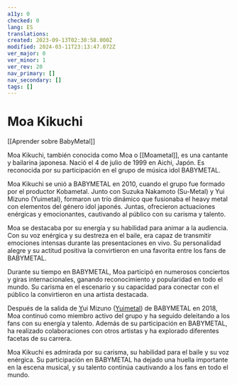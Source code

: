 ```yaml
---
a11y: 0
checked: 0
lang: ES
translations: 
created: 2023-09-13T02:30:58.000Z
modified: 2024-03-11T23:13:47.072Z
ver_major: 0
ver_minor: 1
ver_rev: 20
nav_primary: []
nav_secondary: []
tags: []
---
```

# Moa Kikuchi

[[Aprender sobre BabyMetal]]

Moa Kikuchi, también conocida como Moa o [[Moametal]], es una cantante y bailarina japonesa. Nació el 4 de julio de 1999 en Aichi, Japón. Es reconocida por su participación en el grupo de música idol BABYMETAL.

Moa Kikuchi se unió a BABYMETAL en 2010, cuando el grupo fue formado por el productor Kobametal. Junto con Suzuka Nakamoto (Su-Metal) y Yui Mizuno (Yuimetal), formaron un trío dinámico que fusionaba el heavy metal con elementos del género idol japonés. Juntas, ofrecieron actuaciones enérgicas y emocionantes, cautivando al público con su carisma y talento.

Moa se destacaba por su energía y su habilidad para animar a la audiencia. Con su voz enérgica y su destreza en el baile, era capaz de transmitir emociones intensas durante las presentaciones en vivo. Su personalidad alegre y su actitud positiva la convirtieron en una favorita entre los fans de BABYMETAL.

Durante su tiempo en BABYMETAL, Moa participó en numerosos conciertos y giras internacionales, ganando reconocimiento y popularidad en todo el mundo. Su carisma en el escenario y su capacidad para conectar con el público la convirtieron en una artista destacada.

Después de la salida de [Y]()ui Mizuno ([Yuimetal]()) de BABYMETAL en 2018, Moa continuó como miembro activo del grupo y ha seguido deleitando a los fans con su energía y talento. Además de su participación en BABYMETAL, ha realizado colaboraciones con otros artistas y ha explorado diferentes facetas de su carrera.

Moa Kikuchi es admirada por su carisma, su habilidad para el baile y su voz enérgica. Su participación en BABYMETAL ha dejado una huella importante en la escena musical, y su talento continúa cautivando a los fans en todo el mundo.
